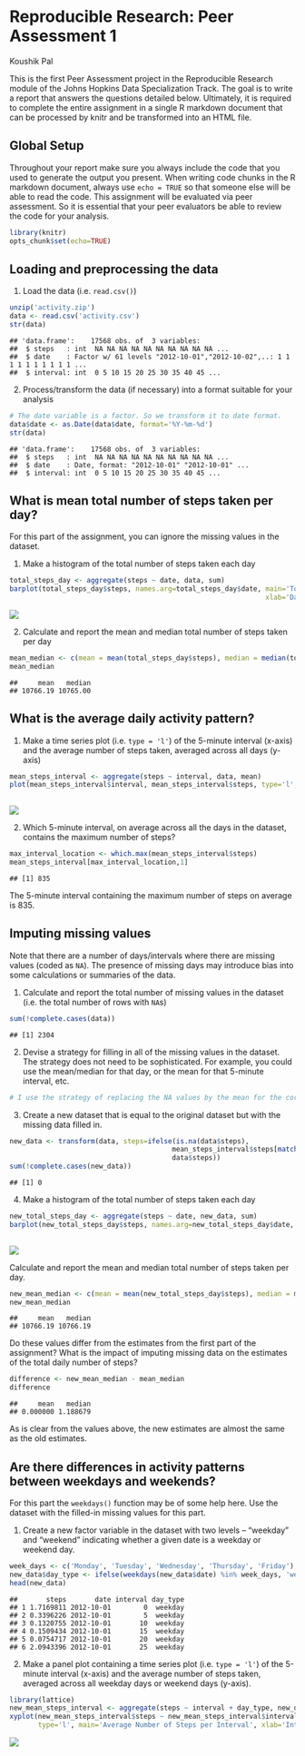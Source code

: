 # Reproducible Research: Peer Assessment 1
Koushik Pal  

This is the first Peer Assessment project in the Reproducible Research module of the Johns Hopkins Data Specialization Track. The goal is to write a report that answers the questions detailed below. Ultimately, it is required to complete the entire assignment in a single R markdown document that can be processed by knitr and be transformed into an HTML file.


## Global Setup

Throughout your report make sure you always include the code that you used to generate the output you present. When writing code chunks in the R markdown document, always use `echo = TRUE` so that someone else will be able to read the code. This assignment will be evaluated via peer assessment. So it is essential that your peer evaluators be able to review the code for your analysis.

```r
library(knitr)
opts_chunk$set(echo=TRUE)
```


## Loading and preprocessing the data

1. Load the data (i.e. `read.csv()`)

```r
unzip('activity.zip')
data <- read.csv('activity.csv')
str(data)
```

```
## 'data.frame':	17568 obs. of  3 variables:
##  $ steps   : int  NA NA NA NA NA NA NA NA NA NA ...
##  $ date    : Factor w/ 61 levels "2012-10-01","2012-10-02",..: 1 1 1 1 1 1 1 1 1 1 ...
##  $ interval: int  0 5 10 15 20 25 30 35 40 45 ...
```

2. Process/transform the data (if necessary) into a format suitable for your analysis

```r
# The date variable is a factor. So we transform it to date format.
data$date <- as.Date(data$date, format='%Y-%m-%d')
str(data)
```

```
## 'data.frame':	17568 obs. of  3 variables:
##  $ steps   : int  NA NA NA NA NA NA NA NA NA NA ...
##  $ date    : Date, format: "2012-10-01" "2012-10-01" ...
##  $ interval: int  0 5 10 15 20 25 30 35 40 45 ...
```


## What is mean total number of steps taken per day?
For this part of the assignment, you can ignore the missing values in the dataset.

1. Make a histogram of the total number of steps taken each day

```r
total_steps_day <- aggregate(steps ~ date, data, sum)
barplot(total_steps_day$steps, names.arg=total_steps_day$date, main='Total number of Steps taken each Day', 
                                                               xlab='Date', ylab='Number of steps', col='red')
```

![](PA1_template_files/figure-html/stepsperdayhist-1.png) 

2. Calculate and report the mean and median total number of steps taken per day

```r
mean_median <- c(mean = mean(total_steps_day$steps), median = median(total_steps_day$steps))
mean_median
```

```
##     mean   median 
## 10766.19 10765.00
```


## What is the average daily activity pattern?
1. Make a time series plot (i.e. `type = 'l'`) of the 5-minute interval (x-axis) and the average number of steps taken, averaged across all days (y-axis)

```r
mean_steps_interval <- aggregate(steps ~ interval, data, mean)
plot(mean_steps_interval$interval, mean_steps_interval$steps, type='l', main='Average Number of Steps per Interval',
                                                                        xlab='Interval', ylab='Average Number of Steps')
```

![](PA1_template_files/figure-html/dailyactivitypatternhist-1.png) 

2. Which 5-minute interval, on average across all the days in the dataset, contains the maximum number of steps?

```r
max_interval_location <- which.max(mean_steps_interval$steps)
mean_steps_interval[max_interval_location,1]
```

```
## [1] 835
```
The 5-minute interval containing the maximum number of steps on average is 835.


## Imputing missing values
Note that there are a number of days/intervals where there are missing values (coded as `NA`). The presence of missing days may introduce bias into some calculations or summaries of the data.

1. Calculate and report the total number of missing values in the dataset (i.e. the total number of rows with `NA`s)

```r
sum(!complete.cases(data))
```

```
## [1] 2304
```

2. Devise a strategy for filling in all of the missing values in the dataset. The strategy does not need to be sophisticated. For example, you could use the mean/median for that day, or the mean for that 5-minute interval, etc.


```r
# I use the strategy of replacing the NA values by the mean for the corresponding 5-minute interval.
```

3. Create a new dataset that is equal to the original dataset but with the missing data filled in.

```r
new_data <- transform(data, steps=ifelse(is.na(data$steps), 
                                        mean_steps_interval$steps[match(data$interval, mean_steps_interval$interval)], 
                                        data$steps))
sum(!complete.cases(new_data))
```

```
## [1] 0
```

4. Make a histogram of the total number of steps taken each day

```r
new_total_steps_day <- aggregate(steps ~ date, new_data, sum)
barplot(new_total_steps_day$steps, names.arg=new_total_steps_day$date, main='Total number of Steps taken each Day', 
                                                                       xlab='Date', ylab='Number of steps', col='red')
```

![](PA1_template_files/figure-html/newtotalstepshist-1.png) 

Calculate and report the mean and median total number of steps taken per day. 

```r
new_mean_median <- c(mean = mean(new_total_steps_day$steps), median = median(new_total_steps_day$steps))
new_mean_median
```

```
##     mean   median 
## 10766.19 10766.19
```

Do these values differ from the estimates from the first part of the assignment? What is the impact of imputing missing data on the estimates of the total daily number of steps?

```r
difference <- new_mean_median - mean_median
difference
```

```
##     mean   median 
## 0.000000 1.188679
```
As is clear from the values above, the new estimates are almost the same as the old estimates.


## Are there differences in activity patterns between weekdays and weekends?
For this part the `weekdays()` function may be of some help here. Use the dataset with the filled-in missing values for this part.

1. Create a new factor variable in the dataset with two levels – “weekday” and “weekend” indicating whether a given date is a weekday or weekend day.

```r
week_days <- c('Monday', 'Tuesday', 'Wednesday', 'Thursday', 'Friday')
new_data$day_type <- ifelse(weekdays(new_data$date) %in% week_days, 'weekday', 'weekend')
head(new_data)
```

```
##       steps       date interval day_type
## 1 1.7169811 2012-10-01        0  weekday
## 2 0.3396226 2012-10-01        5  weekday
## 3 0.1320755 2012-10-01       10  weekday
## 4 0.1509434 2012-10-01       15  weekday
## 5 0.0754717 2012-10-01       20  weekday
## 6 2.0943396 2012-10-01       25  weekday
```

2. Make a panel plot containing a time series plot (i.e. `type = 'l'`) of the 5-minute interval (x-axis) and the average number of steps taken, averaged across all weekday days or weekend days (y-axis).

```r
library(lattice)
new_mean_steps_interval <- aggregate(steps ~ interval + day_type, new_data, mean)
xyplot(new_mean_steps_interval$steps ~ new_mean_steps_interval$interval | new_mean_steps_interval$day_type, 
       type='l', main='Average Number of Steps per Interval', xlab='Interval', ylab='Average Number of Steps', layout=c(1, 2))
```

![](PA1_template_files/figure-html/panelplot-1.png) 

